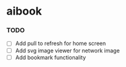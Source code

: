 # aibook

### TODO

- [ ] Add pull to refresh for home screen
- [ ] Add svg image viewer for network image
- [ ] Add bookmark functionality